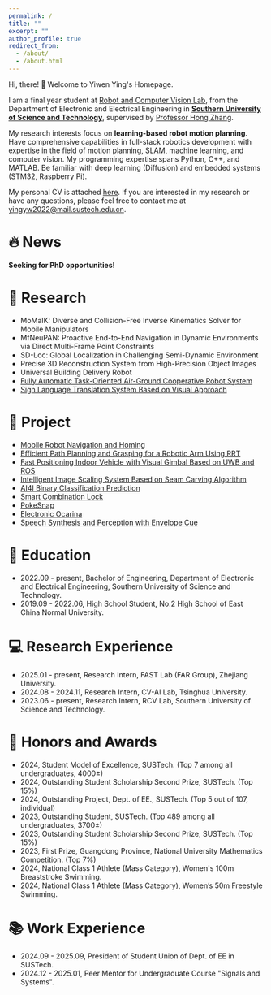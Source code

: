 ```yaml
---
permalink: /
title: ""
excerpt: ""
author_profile: true
redirect_from: 
  - /about/
  - /about.html
---
```


<span class='anchor' id='about-me'></span>
Hi, there! 👋 Welcome to Yiwen Ying's Homepage.

I am a final year student at <a href='https://rcvlab.eee.sustech.edu.cn/'>Robot and Computer Vision Lab</a>, from the Department of Electronic and Electrical Engineering in <a href='https://www.sustech.edu.cn'>**Southern University of Science and Technology**</a>, supervised by <a href='https://scholar.google.com/citations?user=J7UkpAIAAAAJ'>Professor Hong Zhang</a>.

My research interests focus on **learning-based robot motion planning**. Have comprehensive capabilities in full-stack robotics development with expertise in the field of motion planning, SLAM, machine learning, and computer vision. My programming expertise spans Python, C++, and MATLAB. Be familiar with deep learning (Diffusion) and embedded systems (STM32, Raspberry Pi).

My personal CV is attached <a href='/files/resume.pdf'>here</a>. If you are interested in my research or have any questions, please feel free to contact me at <a href='mailto:yingyw2022@mail.sustech.edu.cn'>yingyw2022@mail.sustech.edu.cn</a>.

# 🔥 News
**Seeking for PhD opportunities!**

# 📝 Research 
- MoMaIK: Diverse and Collision-Free Inverse Kinematics Solver for Mobile Manipulators
- MfNeuPAN: Proactive End-to-End Navigation in Dynamic Environments via Direct Multi-Frame Point Constraints
- SD-Loc: Global Localization in Challenging Semi-Dynamic Environment
- Precise 3D Reconstruction System from High-Precision Object Images
- Universal Building Delivery Robot
- <a href='https://github.com/Wendy-Ying/Fully-Automated-Highly-Compatible-Detection-Combat-Investigated-UAV'>Fully Automatic Task-Oriented Air-Ground Cooperative Robot System</a>
- <a href='https://github.com/Wendy-Ying/Sign-Language-Translation-System-Based-on-Visual-Approach'>Sign Language Translation System Based on Visual Approach</a>

# 🎁 Project
- <a href='https://github.com/Wendy-Ying/Mobile-Robot-Navigation-and-Control-Lab'>Mobile Robot Navigation and Homing</a>
- <a href='https://github.com/Wendy-Ying/rrt_planner'>Efficient Path Planning and Grasping for a Robotic Arm Using RRT</a>
- <a href='https://github.com/Wendy-Ying/Fast-Positioning-Indoor-Vehicle-with-Visual-Gimbal-Based-on-UWB-and-ROS'>Fast Positioning Indoor Vehicle with Visual Gimbal Based on UWB and ROS</a>
- <a href='https://github.com/Wendy-Ying/Intelligent-Image-Scaling-System-Based-on-Seam-Carving-Algorithm'>Intelligent Image Scaling System Based on Seam Carving Algorithm</a>
- <a href='https://github.com/Wendy-Ying/AI4I-Binary-Classification-Prediction'>AI4I Binary Classification Prediction</a>
- <a href='https://github.com/Wendy-Ying/Smart-Combination-Lock'>Smart Combination Lock</a>
- <a href='https://github.com/Wendy-Ying/PokeSnap'>PokeSnap</a>
- <a href='https://github.com/Wendy-Ying/Electronic-Ocarina'>Electronic Ocarina</a>
- <a href='https://github.com/Wendy-Ying/Speech-Synthesis-And-Perception-With-Envelope-Cue'>Speech Synthesis and Perception with Envelope Cue</a>

# 📖 Education
- 2022.09 - present, Bachelor of Engineering, Department of Electronic and Electrical Engineering, Southern University of Science and Technology.
- 2019.09 - 2022.06, High School Student, No.2 High School of East China Normal University.

# 💻 Research Experience
- 2025.01 - present, Research Intern, FAST Lab (FAR Group), Zhejiang University.
- 2024.08 - 2024.11, Research Intern, CV-AI Lab, Tsinghua University.
- 2023.06 - present, Research Intern, RCV Lab, Southern University of Science and Technology.

# 🎉 Honors and Awards
- 2024, Student Model of Excellence, SUSTech. (Top 7 among all undergraduates, 4000±)
- 2024, Outstanding Student Scholarship Second Prize, SUSTech. (Top 15%)
- 2024, Outstanding Project, Dept. of EE., SUSTech. (Top 5 out of 107, individual)
- 2023, Outstanding Student, SUSTech. (Top 489 among all undergraduates, 3700±)
- 2023, Outstanding Student Scholarship Second Prize, SUSTech. (Top 15%)
- 2023, First Prize, Guangdong Province, National University Mathematics Competition. (Top 7%)
- 2024, National Class 1 Athlete (Mass Category), Women's 100m Breaststroke Swimming.
- 2024, National Class 1 Athlete (Mass Category), Women’s 50m Freestyle Swimming.

# 📚 Work Experience
- 2024.09 - 2025.09, President of Student Union of Dept. of EE in SUSTech.
- 2024.12 - 2025.01, Peer Mentor for Undergraduate Course "Signals and Systems".

